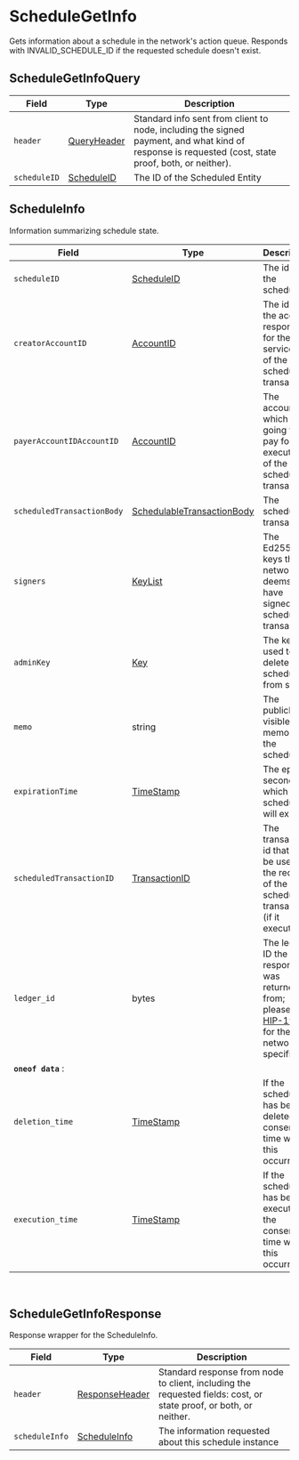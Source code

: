 # ScheduleGetInfo

Gets information about a schedule in the network's action queue. Responds with INVALID\_SCHEDULE\_ID if the requested schedule doesn't exist.

## ScheduleGetInfoQuery

| Field        | Type                                                                                                                                                | Description                                                                                                                                         |
| ------------ | --------------------------------------------------------------------------------------------------------------------------------------------------- | --------------------------------------------------------------------------------------------------------------------------------------------------- |
| `header`     | ​[QueryHeader](https://github.com/theekrystallee/hedera-style-guide/blob/sdk-v1/deprecated/hedera-api/schedule-service/broken-reference/README.md)​ | Standard info sent from client to node, including the signed payment, and what kind of response is requested (cost, state proof, both, or neither). |
| `scheduleID` | ​[ScheduleID](https://github.com/theekrystallee/hedera-style-guide/blob/sdk-v1/deprecated/hedera-api/schedule-service/broken-reference/README.md)   | The ID of the Scheduled Entity                                                                                                                      |

## ScheduleInfo

Information summarizing schedule state.

| Field                      | Type                                                                                                                                                             | Description                                                                                                                                                                          |
| -------------------------- | ---------------------------------------------------------------------------------------------------------------------------------------------------------------- | ------------------------------------------------------------------------------------------------------------------------------------------------------------------------------------ |
| `scheduleID`               | [ScheduleID](https://github.com/theekrystallee/hedera-style-guide/blob/sdk-v1/deprecated/hedera-api/schedule-service/broken-reference/README.md)                 | The id of the schedule                                                                                                                                                               |
| `creatorAccountID`         | [AccountID](https://github.com/theekrystallee/hedera-style-guide/blob/sdk-v1/deprecated/hedera-api/schedule-service/broken-reference/README.md)                  | The id of the account responsible for the service fee of the scheduled transaction                                                                                                   |
| `payerAccountIDAccountID`  | [AccountID](https://github.com/theekrystallee/hedera-style-guide/blob/sdk-v1/deprecated/hedera-api/schedule-service/broken-reference/README.md)                  | The account which is going to pay for the execution of the scheduled transaction                                                                                                     |
| `scheduledTransactionBody` | [SchedulableTransactionBody](https://github.com/theekrystallee/hedera-style-guide/blob/sdk-v1/deprecated/hedera-api/schedule-service/broken-reference/README.md) | The scheduled transaction                                                                                                                                                            |
| `signers`                  | [KeyList](https://github.com/theekrystallee/hedera-style-guide/blob/sdk-v1/deprecated/hedera-api/schedule-service/broken-reference/README.md)                    | The Ed25519 keys the network deems to have signed the scheduled transaction                                                                                                          |
| `adminKey`                 | [Key](https://github.com/theekrystallee/hedera-style-guide/blob/sdk-v1/deprecated/hedera-api/schedule-service/broken-reference/README.md)                        | The key used to delete the schedule from state                                                                                                                                       |
| `memo`                     | string                                                                                                                                                           | The publicly visible memo of the schedule                                                                                                                                            |
| `expirationTime`           | [TimeStamp](https://github.com/theekrystallee/hedera-style-guide/blob/sdk-v1/deprecated/hedera-api/schedule-service/broken-reference/README.md)                  | The epoch second at which the schedule will expire                                                                                                                                   |
| `scheduledTransactionID`   | [TransactionID](https://github.com/theekrystallee/hedera-style-guide/blob/sdk-v1/deprecated/hedera-api/schedule-service/broken-reference/README.md)              | The transaction id that will be used in the record of the scheduled transaction (if it executes)                                                                                     |
| `ledger_id`                | bytes                                                                                                                                                            | The ledger ID the response was returned from; please see [HIP-198](https://github.com/hashgraph/hedera-improvement-proposal/blob/master/HIP/hip-198.md) for the network-specific IDs |
| **`oneof data`** :         |                                                                                                                                                                  |                                                                                                                                                                                      |
| `deletion_time`            | [TimeStamp](https://github.com/theekrystallee/hedera-style-guide/blob/sdk-v1/deprecated/hedera-api/schedule-service/broken-reference/README.md)                  | If the schedule has been deleted, the consensus time when this occurred                                                                                                              |
| `execution_time`           | [TimeStamp](https://github.com/theekrystallee/hedera-style-guide/blob/sdk-v1/deprecated/hedera-api/schedule-service/broken-reference/README.md)                  | If the schedule has been executed, the consensus time when this occurred                                                                                                             |

‌

## ScheduleGetInfoResponse <a href="#consensusgettopicinforesponse" id="consensusgettopicinforesponse"></a>

Response wrapper for the ScheduleInfo.

| Field          | Type                                                                                                                                                   | Description                                                                                                       |
| -------------- | ------------------------------------------------------------------------------------------------------------------------------------------------------ | ----------------------------------------------------------------------------------------------------------------- |
| `header`       | ​[ResponseHeader](https://github.com/theekrystallee/hedera-style-guide/blob/sdk-v1/deprecated/hedera-api/schedule-service/broken-reference/README.md)​ | Standard response from node to client, including the requested fields: cost, or state proof, or both, or neither. |
| `scheduleInfo` | [ScheduleInfo](schedulegetinfo.md#scheduleinfo)                                                                                                        | The information requested about this schedule instance                                                            |
